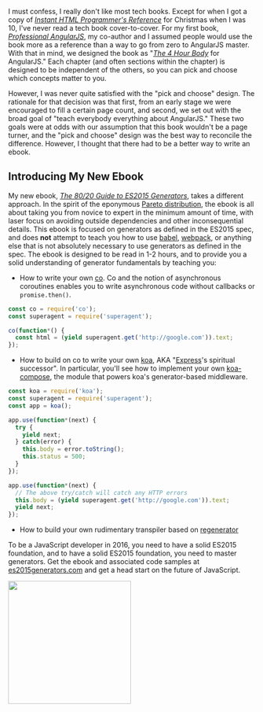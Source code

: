I must confess, I really don't like most tech books. Except for
when I got a copy of
[_Instant HTML Programmer's Reference_](http://www.amazon.com/Instant-HTML-Programmers-Reference-Html/dp/1861001568)
for Christmas when I was 10, I've never read a tech book cover-to-cover.
For my first book, [_Professional AngularJS_](http://www.amazon.com/Professional-AngularJS-Valeri-Karpov/dp/1118832078/ref=sr_1_1?s=books&ie=UTF8&qid=1454083614&sr=1-1&keywords=professional+angularjs),
my co-author and I assumed people would use the book more as a reference than
a way to go from zero to AngularJS master.
With that in mind, we designed the book as
"[_The 4 Hour Body_](http://www.amazon.com/Hour-Body-Uncommon-Incredible-Superhuman/dp/030746363X/ref=sr_1_1?s=books&ie=UTF8&qid=1454083674&sr=1-1&keywords=the+four+hour+body)
for AngularJS." Each chapter (and often sections within the chapter) is designed
to be independent of the others, so you can pick and choose which concepts
matter to you.

However, I was never quite satisfied with the "pick and choose" design. The
rationale for that decision was that first, from an early stage we were
encouraged to fill a certain page count, and second, we set out with the broad
goal of "teach everybody everything about AngularJS." These two goals were
at odds with our assumption that this book wouldn't be a page turner, and the
"pick and choose" design was the best way to reconcile the difference. However,
I thought that there had to be a better way to write an ebook.

Introducing My New Ebook
------------------------

My new ebook,
[_The 80/20 Guide to ES2015 Generators_](http://es2015generators.com/),
takes a different approach. In the spirit of the eponymous
[Pareto distribution](https://en.wikipedia.org/wiki/Pareto_distribution),
the ebook is
all about taking you from novice to expert in the minimum amount of time,
with laser focus on avoiding outside dependencies and other inconsequential
details. This ebook is focused on generators as defined in the ES2015 spec,
and does **not** attempt to teach you how to use
[babel](http://npmjs.org/package/babel),
[webpack](https://www.npmjs.com/package/webpack),
or anything else that is not absolutely necessary to use generators as
defined in the spec.
The ebook is designed to be read in 1-2 hours, and to provide you a solid
understanding of generator fundamentals by teaching you:

* How to write your own [co](https://www.npmjs.com/package/co). Co and
the notion of asynchronous coroutines enables you to write asynchronous
code without callbacks or `promise.then()`.

```javascript
const co = require('co');
const superagent = require('superagent');

co(function*() {
  const html = (yield superagent.get('http://google.com')).text;
});
```

* How to build on co to write your own [koa](https://www.npmjs.com/package/koa), AKA
"[Express](https://www.npmjs.com/package/express)'s spiritual successor". In particular, you'll see how to implement
your own [koa-compose](https://www.npmjs.com/package/koa-compose), the module
that powers koa's generator-based middleware.

```javascript
const koa = require('koa');
const superagent = require('superagent');
const app = koa();

app.use(function*(next) {
  try {
    yield next;
  } catch(error) {
    this.body = error.toString();
    this.status = 500;
  }
});

app.use(function*(next) {
  // The above try/catch will catch any HTTP errors
  this.body = (yield superagent.get('http://google.com')).text;
  yield next;
});
```

* How to build your own rudimentary transpiler based on
[regenerator](https://www.npmjs.com/package/regenerator)

To be a JavaScript
developer in 2016, you need to have a solid ES2015 foundation, and to have
a solid ES2015 foundation, you need to master generators. Get the
ebook and associated code samples at
[es2015generators.com](http://es2015generators.com/) and get a head start
on the future of JavaScript.

<a href="http://es2015generators.com/">
<img src="http://i.imgur.com/iBT2ZEw.png" style="width: 250px">
</a>

